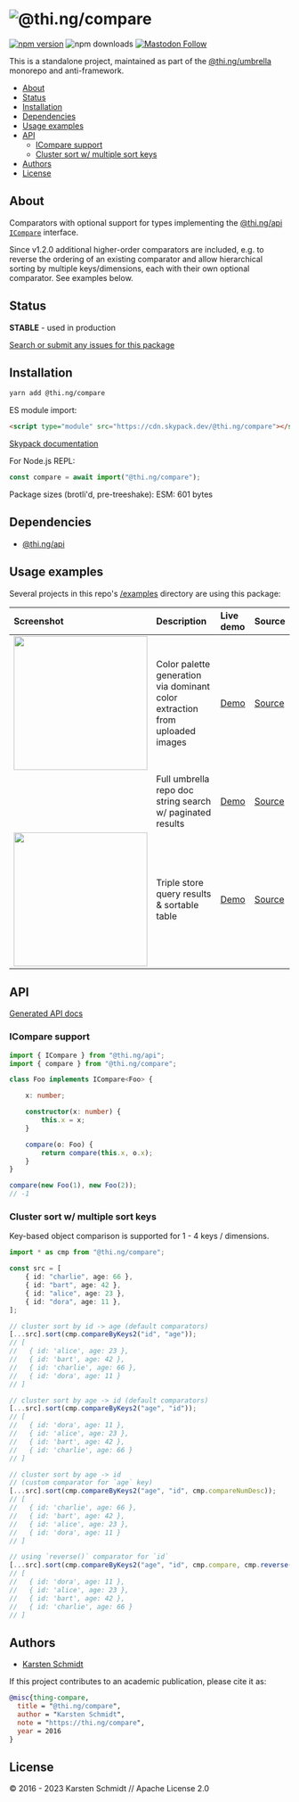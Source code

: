 <!-- This file is generated - DO NOT EDIT! -->
<!-- Please see: https://github.com/thi-ng/umbrella/blob/develop/CONTRIBUTING.md#changes-to-readme-files -->

# ![@thi.ng/compare](https://media.thi.ng/umbrella/banners-20230807/thing-compare.svg?6abf4a5f)

[![npm version](https://img.shields.io/npm/v/@thi.ng/compare.svg)](https://www.npmjs.com/package/@thi.ng/compare)
![npm downloads](https://img.shields.io/npm/dm/@thi.ng/compare.svg)
[![Mastodon Follow](https://img.shields.io/mastodon/follow/109331703950160316?domain=https%3A%2F%2Fmastodon.thi.ng&style=social)](https://mastodon.thi.ng/@toxi)

This is a standalone project, maintained as part of the
[@thi.ng/umbrella](https://github.com/thi-ng/umbrella/) monorepo and
anti-framework.

- [About](#about)
- [Status](#status)
- [Installation](#installation)
- [Dependencies](#dependencies)
- [Usage examples](#usage-examples)
- [API](#api)
  - [ICompare support](#icompare-support)
  - [Cluster sort w/ multiple sort keys](#cluster-sort-w-multiple-sort-keys)
- [Authors](#authors)
- [License](#license)

## About

Comparators with optional support for types implementing the [@thi.ng/api
`ICompare`](https://github.com/thi-ng/umbrella/tree/develop/packages/api/src/compare.ts)
interface.

Since v1.2.0 additional higher-order comparators are included, e.g. to
reverse the ordering of an existing comparator and allow hierarchical
sorting by multiple keys/dimensions, each with their own optional
comparator. See examples below.

## Status

**STABLE** - used in production

[Search or submit any issues for this package](https://github.com/thi-ng/umbrella/issues?q=%5Bcompare%5D+in%3Atitle)

## Installation

```bash
yarn add @thi.ng/compare
```

ES module import:

```html
<script type="module" src="https://cdn.skypack.dev/@thi.ng/compare"></script>
```

[Skypack documentation](https://docs.skypack.dev/)

For Node.js REPL:

```js
const compare = await import("@thi.ng/compare");
```

Package sizes (brotli'd, pre-treeshake): ESM: 601 bytes

## Dependencies

- [@thi.ng/api](https://github.com/thi-ng/umbrella/tree/develop/packages/api)

## Usage examples

Several projects in this repo's
[/examples](https://github.com/thi-ng/umbrella/tree/develop/examples)
directory are using this package:

| Screenshot                                                                                                             | Description                                                                 | Live demo                                              | Source                                                                              |
|:-----------------------------------------------------------------------------------------------------------------------|:----------------------------------------------------------------------------|:-------------------------------------------------------|:------------------------------------------------------------------------------------|
| <img src="https://raw.githubusercontent.com/thi-ng/umbrella/develop/assets/examples/dominant-colors.png" width="240"/> | Color palette generation via dominant color extraction from uploaded images | [Demo](https://demo.thi.ng/umbrella/dominant-colors/)  | [Source](https://github.com/thi-ng/umbrella/tree/develop/examples/dominant-colors)  |
|                                                                                                                        | Full umbrella repo doc string search w/ paginated results                   | [Demo](https://demo.thi.ng/umbrella/rdom-search-docs/) | [Source](https://github.com/thi-ng/umbrella/tree/develop/examples/rdom-search-docs) |
| <img src="https://raw.githubusercontent.com/thi-ng/umbrella/develop/assets/examples/triple-query.png" width="240"/>    | Triple store query results & sortable table                                 | [Demo](https://demo.thi.ng/umbrella/triple-query/)     | [Source](https://github.com/thi-ng/umbrella/tree/develop/examples/triple-query)     |

## API

[Generated API docs](https://docs.thi.ng/umbrella/compare/)

### ICompare support

```ts
import { ICompare } from "@thi.ng/api";
import { compare } from "@thi.ng/compare";

class Foo implements ICompare<Foo> {

    x: number;

    constructor(x: number) {
        this.x = x;
    }

    compare(o: Foo) {
        return compare(this.x, o.x);
    }
}

compare(new Foo(1), new Foo(2));
// -1
```

### Cluster sort w/ multiple sort keys

Key-based object comparison is supported for 1 - 4 keys / dimensions.

```ts
import * as cmp from "@thi.ng/compare";

const src = [
    { id: "charlie", age: 66 },
    { id: "bart", age: 42 },
    { id: "alice", age: 23 },
    { id: "dora", age: 11 },
];

// cluster sort by id -> age (default comparators)
[...src].sort(cmp.compareByKeys2("id", "age"));
// [
//   { id: 'alice', age: 23 },
//   { id: 'bart', age: 42 },
//   { id: 'charlie', age: 66 },
//   { id: 'dora', age: 11 }
// ]

// cluster sort by age -> id (default comparators)
[...src].sort(cmp.compareByKeys2("age", "id"));
// [
//   { id: 'dora', age: 11 },
//   { id: 'alice', age: 23 },
//   { id: 'bart', age: 42 },
//   { id: 'charlie', age: 66 }
// ]

// cluster sort by age -> id
// (custom comparator for `age` key)
[...src].sort(cmp.compareByKeys2("age", "id", cmp.compareNumDesc));
// [
//   { id: 'charlie', age: 66 },
//   { id: 'bart', age: 42 },
//   { id: 'alice', age: 23 },
//   { id: 'dora', age: 11 }
// ]

// using `reverse()` comparator for `id`
[...src].sort(cmp.compareByKeys2("age", "id", cmp.compare, cmp.reverse(cmp.compare)));
// [
//   { id: 'dora', age: 11 },
//   { id: 'alice', age: 23 },
//   { id: 'bart', age: 42 },
//   { id: 'charlie', age: 66 }
// ]
```

## Authors

- [Karsten Schmidt](https://thi.ng)

If this project contributes to an academic publication, please cite it as:

```bibtex
@misc{thing-compare,
  title = "@thi.ng/compare",
  author = "Karsten Schmidt",
  note = "https://thi.ng/compare",
  year = 2016
}
```

## License

&copy; 2016 - 2023 Karsten Schmidt // Apache License 2.0
